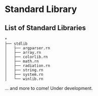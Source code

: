 # Standard Library

## List of Standard Libraries 

```text
*
├── stdlib
│   ├── argparser.rn
│   ├── array.rn
│   ├── colorlib.rn
│   ├── math.rn
│   ├── radiation.rn
│   ├── string.rn
│   ├── system.rn
│   └── winlib.rn
```

... and more to come! Under development. 